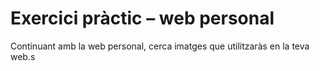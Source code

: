 # Exercici pràctic – web personal
Continuant amb la web personal, cerca imatges que utilitzaràs en la teva web.s